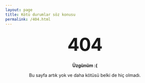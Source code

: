 ```yaml
---
layout: page
title: Kötü durumlar söz konusu
permalink: /404.html
---
```


<style type="text/css" media="screen">
  .container {
    margin: 10px auto;
    max-width: 600px;
    text-align: center;
  }
  h1 {
    margin: 30px 0;
    font-size: 4em;
    line-height: 1;
    letter-spacing: -1px;
  }
</style>

<div class="container">
  <h1>404</h1>

  <p><strong>Üzgünüm :(</strong></p>
  <p>Bu sayfa artık yok ve daha kötüsü belki de hiç olmadı.</p>
</div>
